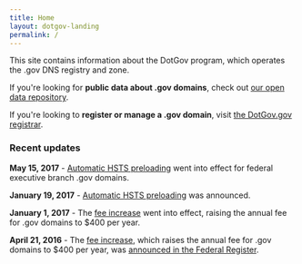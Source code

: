 ```yaml
---
title: Home
layout: dotgov-landing
permalink: /
---
```


This site contains information about the DotGov program, which operates the .gov DNS registry and zone.

If you're looking for **public data about .gov domains**, check out [our open data repository](/data/).

If you're looking to **register or manage a .gov domain**, visit [the DotGov.gov registrar](https://www.dotgov.gov).

### Recent updates

**May 15, 2017** - [Automatic HSTS preloading](/hsts-preloading/) went into effect for federal executive branch .gov domains.

**January 19, 2017** - [Automatic HSTS preloading](/sts-preloading/) was announced.

**January 1, 2017** - The [fee increase](/faqs/#fee-increase) went into effect, raising the annual fee for .gov domains to $400 per year.

**April 21, 2016** - The [fee increase](/faqs/#fee-increase), which raises the annual fee for .gov domains to $400 per year, was [announced in the Federal Register](https://www.federalregister.gov/articles/2016/04/21/2016-09294/notice-of-fee-amounts-to-be-set-by-the-general-services-administrations-request-for-the-registration).
